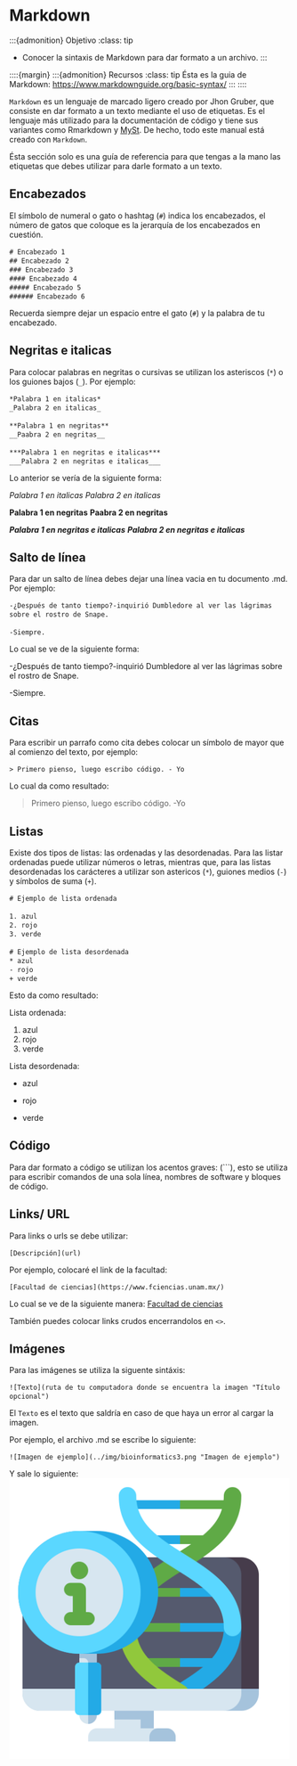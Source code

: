 # Markdown

:::{admonition} Objetivo
:class: tip
* Conocer la sintaxis de Markdown para dar formato a un archivo.
:::

::::{margin}
:::{admonition} Recursos
:class: tip
Ésta es la guia de Markdown: <https://www.markdownguide.org/basic-syntax/>
:::
::::

`Markdown` es un lenguaje de marcado ligero creado por Jhon Gruber, que consiste en dar formato a un texto mediante el uso de etiquetas. Es el lenguaje más utilizado para la documentación de código y tiene sus variantes como Rmarkdown y [MySt](https://myst-parser.readthedocs.io/en/latest/). De hecho, todo este manual está creado con `Markdown`. 

Ésta sección solo es una guía de referencia para que tengas a la mano las etiquetas que debes utilizar para darle formato a un texto. 

## Encabezados

El símbolo de numeral o gato o hashtag (`#`) indica los encabezados, el número de gatos que coloque es la jerarquía de los encabezados en cuestión. 

```
# Encabezado 1
## Encabezado 2
### Encabezado 3
#### Encabezado 4
##### Encabezado 5
###### Encabezado 6
```

Recuerda siempre dejar un espacio entre el gato (`#`) y la palabra de tu encabezado. 

## Negritas e italicas 

Para colocar palabras en negritas o cursivas se utilizan los asteriscos (`*`) o los guiones bajos (`_`). Por ejemplo: 

```
*Palabra 1 en italicas*
_Palabra 2 en italicas_

**Palabra 1 en negritas**
__Paabra 2 en negritas__

***Palabra 1 en negritas e italicas***
___Palabra 2 en negritas e italicas___

```

Lo anterior se vería de la siguiente forma: 

*Palabra 1 en italicas*
_Palabra 2 en italicas_

**Palabra 1 en negritas**
__Paabra 2 en negritas__

***Palabra 1 en negritas e italicas***
___Palabra 2 en negritas e italicas___

## Salto de línea

Para dar un salto de línea debes dejar una línea vacia en tu documento .md. Por ejemplo: 

```
-¿Después de tanto tiempo?-inquirió Dumbledore al ver las lágrimas sobre el rostro de Snape.

-Siempre.
``` 

Lo cual se ve de la siguiente forma:

-¿Después de tanto tiempo?-inquirió Dumbledore al ver las lágrimas sobre el rostro de Snape.

-Siempre.

## Citas 

Para escribir un parrafo como cita debes colocar un símbolo de mayor que al comienzo del texto, por ejemplo: 

```
> Primero pienso, luego escribo código. - Yo
```
Lo cual da como resultado: 

> Primero pienso, luego escribo código. -Yo


## Listas 
Existe dos tipos de listas: las ordenadas y las desordenadas. Para las listar ordenadas puede utilizar números o letras, mientras que, para las listas desordenadas los carácteres a utilizar son astericos (`*`), guiones medios (`-`) y símbolos de suma (`+`). 

```
# Ejemplo de lista ordenada 

1. azul 
2. rojo
3. verde 

# Ejemplo de lista desordenada
* azul
- rojo
+ verde
```

Esto da como resultado: 

Lista ordenada: 

1. azul 
2. rojo
3. verde 

Lista desordenada: 

* azul
- rojo
+ verde

## Código
Para dar formato a código se utilizan los acentos graves: (``\`), esto se utiliza para escribir comandos de una sola línea, nombres de software y bloques de código. 

## Links/ URL

Para links o urls se debe utilizar: 

```
[Descripción](url)
```

Por ejemplo, colocaré el link de la facultad: 

```
[Facultad de ciencias](https://www.fciencias.unam.mx/)
```

Lo cual se ve de la siguiente manera: 
[Facultad de ciencias](https://www.fciencias.unam.mx/)

También puedes colocar links crudos encerrandolos en `<>`. 

## Imágenes

Para las imágenes se utiliza la siguente sintáxis: 

```
![Texto](ruta de tu computadora donde se encuentra la imagen "Título opcional")
```

El `Texto` es el texto que saldría en caso de que haya un error al cargar la imagen. 

Por ejemplo, el archivo .md se escribe lo siguiente: 

```
![Imagen de ejemplo](../img/bioinformatics3.png "Imagen de ejemplo")
```

Y sale lo siguiente: 
![Imagen de ejemplo](../img/bioinformatics3.png "Imagen de ejemplo")


